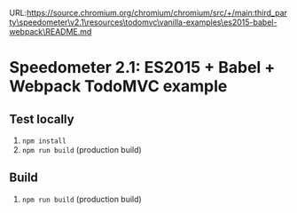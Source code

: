 URL:https://source.chromium.org/chromium/chromium/src/+/main:third_party\speedometer\v2.1\resources\todomvc\vanilla-examples\es2015-babel-webpack\README.md
# Speedometer 2.1: ES2015 + Babel + Webpack TodoMVC example

## Test locally

1. `npm install`
2. `npm run build` (production build)

## Build

1. `npm run build` (production build)
